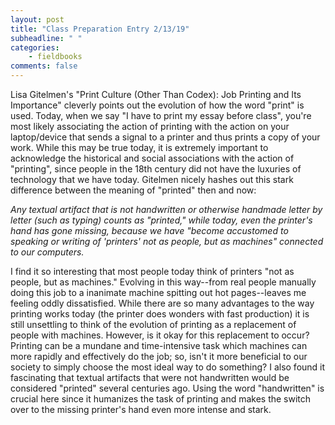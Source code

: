 ```yaml
---
layout: post
title: "Class Preparation Entry 2/13/19"
subheadline: " "
categories:
    - fieldbooks
comments: false
---
```


Lisa Gitelmen's "Print Culture (Other Than Codex): Job Printing and Its Importance" cleverly points out the evolution of how the word "print" is used. Today, when we say "I have to print my essay before class", you're most likely associating the action of printing with the action on your laptop/device that sends a signal to a printer and thus prints a copy of your work. While this may be true today, it is extremely important to acknowledge the historical and social associations with the action of "printing", since people in the 18th century did not have the luxuries of technology that we have today. Gitelmen nicely hashes out this stark difference between the meaning of "printed" then and now:

*Any textual artifact that is not handwritten or otherwise handmade letter by letter (such as typing) counts as "printed," while today, even the printer's hand has gone missing, because we have "become accustomed to speaking or writing of 'printers' not as people, but as machines" connected to our computers.*

I find it so interesting that most people today think of printers "not as people, but as machines." Evolving in this way--from real people manually doing this job to a inanimate machine spitting out hot pages--leaves me feeling oddly dissatisfied. While there are so many advantages to the way printing works today (the printer does wonders with fast production) it is still unsettling to think of the evolution of printing as a replacement of people with machines. However, is it okay for this replacement to occur? Printing can be a mundane and time-intensive task which machines can more rapidly and effectively do the job; so, isn't it more beneficial to our society to simply choose the most ideal way to do something? I also found it fascinating that textual artifacts that were not handwritten would be considered "printed" several centuries ago. Using the word "handwritten" is crucial here since it humanizes the task of printing and makes the switch over to the missing printer's hand even more intense and stark. 